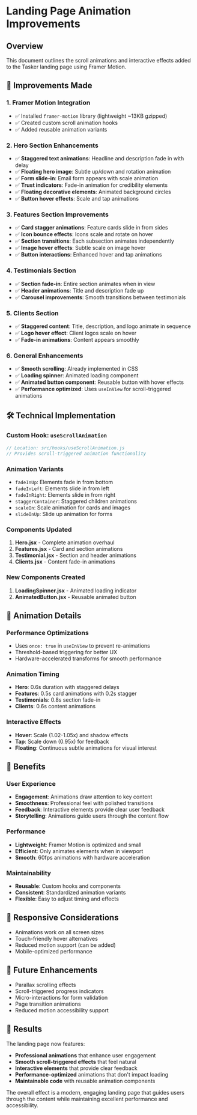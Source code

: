 # Landing Page Animation Improvements

## Overview

This document outlines the scroll animations and interactive effects added to the Tasker landing page using Framer Motion.

## 🎯 Improvements Made

### 1. **Framer Motion Integration**

- ✅ Installed `framer-motion` library (lightweight ~13KB gzipped)
- ✅ Created custom scroll animation hooks
- ✅ Added reusable animation variants

### 2. **Hero Section Enhancements**

- ✅ **Staggered text animations**: Headline and description fade in with delay
- ✅ **Floating hero image**: Subtle up/down and rotation animation
- ✅ **Form slide-in**: Email form appears with scale animation
- ✅ **Trust indicators**: Fade-in animation for credibility elements
- ✅ **Floating decorative elements**: Animated background circles
- ✅ **Button hover effects**: Scale and tap animations

### 3. **Features Section Improvements**

- ✅ **Card stagger animations**: Feature cards slide in from sides
- ✅ **Icon bounce effects**: Icons scale and rotate on hover
- ✅ **Section transitions**: Each subsection animates independently
- ✅ **Image hover effects**: Subtle scale on image hover
- ✅ **Button interactions**: Enhanced hover and tap animations

### 4. **Testimonials Section**

- ✅ **Section fade-in**: Entire section animates when in view
- ✅ **Header animations**: Title and description fade up
- ✅ **Carousel improvements**: Smooth transitions between testimonials

### 5. **Clients Section**

- ✅ **Staggered content**: Title, description, and logo animate in sequence
- ✅ **Logo hover effect**: Client logos scale on hover
- ✅ **Fade-in animations**: Content appears smoothly

### 6. **General Enhancements**

- ✅ **Smooth scrolling**: Already implemented in CSS
- ✅ **Loading spinner**: Animated loading component
- ✅ **Animated button component**: Reusable button with hover effects
- ✅ **Performance optimized**: Uses `useInView` for scroll-triggered animations

## 🛠️ Technical Implementation

### Custom Hook: `useScrollAnimation`

```javascript
// Location: src/hooks/useScrollAnimation.js
// Provides scroll-triggered animation functionality
```

### Animation Variants

- `fadeInUp`: Elements fade in from bottom
- `fadeInLeft`: Elements slide in from left
- `fadeInRight`: Elements slide in from right
- `staggerContainer`: Staggered children animations
- `scaleIn`: Scale animation for cards and images
- `slideInUp`: Slide up animation for forms

### Components Updated

1. **Hero.jsx** - Complete animation overhaul
2. **Features.jsx** - Card and section animations
3. **Testimonial.jsx** - Section and header animations
4. **Clients.jsx** - Content fade-in animations

### New Components Created

1. **LoadingSpinner.jsx** - Animated loading indicator
2. **AnimatedButton.jsx** - Reusable animated button

## 🎨 Animation Details

### Performance Optimizations

- Uses `once: true` in `useInView` to prevent re-animations
- Threshold-based triggering for better UX
- Hardware-accelerated transforms for smooth performance

### Animation Timing

- **Hero**: 0.6s duration with staggered delays
- **Features**: 0.5s card animations with 0.2s stagger
- **Testimonials**: 0.8s section fade-in
- **Clients**: 0.6s content animations

### Interactive Effects

- **Hover**: Scale (1.02-1.05x) and shadow effects
- **Tap**: Scale down (0.95x) for feedback
- **Floating**: Continuous subtle animations for visual interest

## 🚀 Benefits

### User Experience

- **Engagement**: Animations draw attention to key content
- **Smoothness**: Professional feel with polished transitions
- **Feedback**: Interactive elements provide clear user feedback
- **Storytelling**: Animations guide users through the content flow

### Performance

- **Lightweight**: Framer Motion is optimized and small
- **Efficient**: Only animates elements when in viewport
- **Smooth**: 60fps animations with hardware acceleration

### Maintainability

- **Reusable**: Custom hooks and components
- **Consistent**: Standardized animation variants
- **Flexible**: Easy to adjust timing and effects

## 📱 Responsive Considerations

- Animations work on all screen sizes
- Touch-friendly hover alternatives
- Reduced motion support (can be added)
- Mobile-optimized performance

## 🔮 Future Enhancements

- Parallax scrolling effects
- Scroll-triggered progress indicators
- Micro-interactions for form validation
- Page transition animations
- Reduced motion accessibility support

## 🎯 Results

The landing page now features:

- **Professional animations** that enhance user engagement
- **Smooth scroll-triggered effects** that feel natural
- **Interactive elements** that provide clear feedback
- **Performance-optimized** animations that don't impact loading
- **Maintainable code** with reusable animation components

The overall effect is a modern, engaging landing page that guides users through the content while maintaining excellent performance and accessibility.
